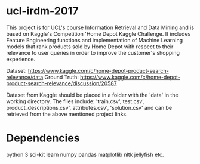 # ucl-irdm-2017
This project is for UCL's course Information Retrieval and Data Mining and is based on Kaggle's Competition 'Home Depot Kaggle Challenge. It includes Feature Engineering functions and implementation of Machine Learning models that rank products sold by Home Depot with respect to their relevance to user queries in order to improve the customer's shopping experience. 

Dataset:      https://www.kaggle.com/c/home-depot-product-search-relevance/data
Ground Truth: https://www.kaggle.com/c/home-depot-product-search-relevance/discussion/20587

Dataset from Kaggle should be placed in a folder with the 'data' in the working directory. The files include: 'train.csv', test.csv', product_descriptions.csv', attributes.csv', 'solution.csv' and can be retrieved from the above mentioned project links.

# Dependencies
python 3
sci-kit learn
numpy
pandas
matplotlib
nltk
jellyfish
etc.
